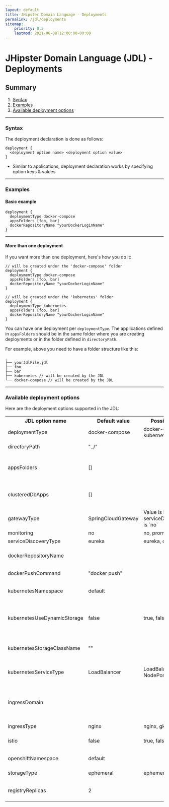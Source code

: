```yaml
---
layout: default
title: JHipster Domain Language - Deployments
permalink: /jdl/deployments
sitemap:
    priority: 0.5
    lastmod: 2021-06-08T12:00:00-00:00
---
```


# <i class="fa fa-star"></i> JHipster Domain Language (JDL) - Deployments

## Summary

1. [Syntax](#syntax)
1. [Examples](#examples)
1. [Available deployment options](#available-deployment-options)

---

### Syntax

The deployment declaration is done as follows:

```
deployment {
  <deployment option name> <deployment option value>
}
```

  - Similar to applications, deployment declaration works by specifying option keys & values

---

### Examples

#### Basic example

```jdl
deployment {
  deploymentType docker-compose
  appsFolders [foo, bar]
  dockerRepositoryName "yourDockerLoginName"
}
```

---

#### More than one deployment

If you want more than one deployment, here's how you do it:

```
// will be created under the 'docker-compose' folder
deployment {
  deploymentType docker-compose
  appsFolders [foo, bar]
  dockerRepositoryName "yourDockerLoginName"
}

// will be created under the 'kubernetes' folder
deployment {
  deploymentType kubernetes
  appsFolders [foo, bar]
  dockerRepositoryName "yourDockerLoginName"
}
```

You can have one deployment per `deploymentType`. The applications defined in `appsFolders` should be in the same 
folder where you are creating deployments or in the folder defined in `directoryPath`.

For example, above you need to have a folder structure like this:

```
.
├── yourJdlFile.jdl
├── foo
├── bar
├── kubernetes // will be created by the JDL
└── docker-compose // will be created by the JDL
```

---

### Available deployment options

Here are the deployment options supported in the JDL:

<table class="table table-striped table-responsive">
  <tr>
    <th>JDL option name</th>
    <th>Default value</th>
    <th>Possible values</th>
    <th>Comment</th>
  </tr>
  <tr>
    <td>deploymentType</td>
    <td>docker-compose</td>
    <td>docker-compose, kubernetes, openshift</td>
    <td></td>
  </tr>
  <tr>
    <td>directoryPath</td>
    <td>"../"</td>
    <td></td>
    <td>Relative path. Must be in double quotes</td>
  </tr>
  <tr>
    <td>appsFolders</td>
    <td>[]</td>
    <td></td>
    <td>Directory names for the applications separated by comma. Must be a list, example [foo, bar]</td>
  </tr>
  <tr>
    <td>clusteredDbApps</td>
    <td>[]</td>
    <td></td>
    <td>Directory names for the applications with clustered DB separated by comma. Must be a list, example [foo, bar]</td>
  </tr>
  <tr>
    <td>gatewayType</td>
    <td>SpringCloudGateway</td>
    <td>Value is ignored when serviceDiscoveryType is `no`</td>
  </tr>
  <tr>
    <td>monitoring</td>
    <td>no</td>
    <td>no, prometheus</td>
    <td></td>
  </tr>
  <tr>
    <td>serviceDiscoveryType</td>
    <td>eureka</td>
    <td>eureka, consul, no</td>
    <td></td>
  </tr>
  <tr>
    <td>dockerRepositoryName</td>
    <td></td>
    <td></td>
    <td>The name or URL of the docker repository. Must be in double quotes</td>
  </tr>
  <tr>
    <td>dockerPushCommand</td>
    <td>"docker push"</td>
    <td></td>
    <td>The docker push command to use. Must be in double quotes</td>
  </tr>
  <tr>
    <td>kubernetesNamespace</td>
    <td>default</td>
    <td></td>
    <td>Applicable only when deploymentType is kubernetes</td>
  </tr>
  <tr>
    <td>kubernetesUseDynamicStorage</td>
    <td>false</td>
    <td>true, false</td>
    <td>Applicable only when deploymentType is kubernetes, enables the kubernetesStorageClassName option</td>
  </tr>
  <tr>
    <td>kubernetesStorageClassName</td>
    <td>""</td>
    <td></td>
    <td>Applicable only when deploymentType is kubernetes, can be left empty (two double-quotes)</td>
  </tr>
  <tr>
    <td>kubernetesServiceType</td>
    <td>LoadBalancer</td>
    <td>LoadBalancer, NodePort, Ingress</td>
    <td>Applicable only when deploymentType is kubernetes</td>
  </tr>
  <tr>
    <td>ingressDomain</td>
    <td></td>
    <td></td>
    <td>The domain for Ingress when kubernetesServiceType is `Ingress`. Must be in double quotes. Applicable only when deploymentType is kubernetes</td>
  </tr>
  <tr>
    <td>ingressType</td>
    <td>nginx</td>
    <td>nginx, gke</td>
    <td>The kubernetes ingress type</td>
  </tr>
  <tr>
    <td>istio</td>
    <td>false</td>
    <td>true, false</td>
    <td>Applicable only when deploymentType is kubernetes</td>
  </tr>
  <tr>
    <td>openshiftNamespace</td>
    <td>default</td>
    <td></td>
    <td>Applicable only when deploymentType is openshift</td>
  </tr>
  <tr>
    <td>storageType</td>
    <td>ephemeral</td>
    <td>ephemeral, persistent</td>
    <td>Applicable only when deploymentType is openshift</td>
  </tr>
  <tr>
    <td>registryReplicas</td>
    <td>2</td>
    <td></td>
    <td>The number of replicas, when using the openshift deployment type</td>
  </tr>
</table>
